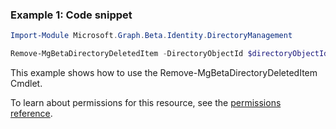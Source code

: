 ### Example 1: Code snippet

```powershellImport-Module Microsoft.Graph.Beta.Identity.DirectoryManagement

Remove-MgBetaDirectoryDeletedItem -DirectoryObjectId $directoryObjectId
```
This example shows how to use the Remove-MgBetaDirectoryDeletedItem Cmdlet.
To learn about permissions for this resource, see the [permissions reference](/graph/permissions-reference).

